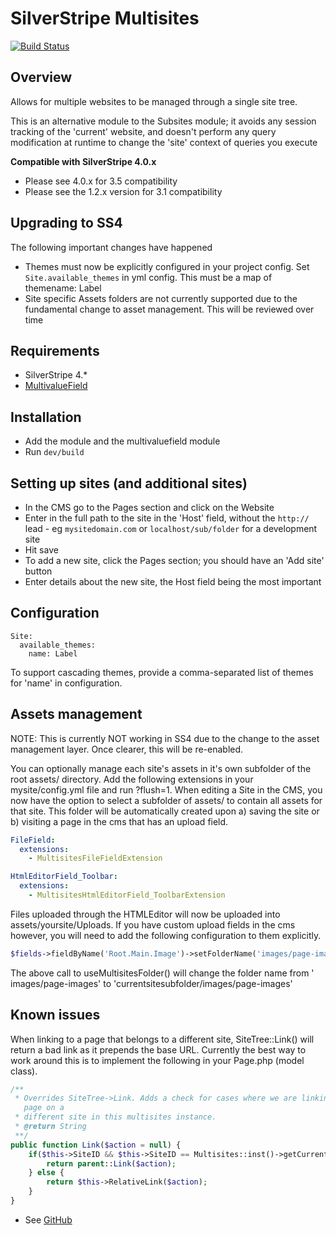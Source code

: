 # SilverStripe Multisites

[![Build Status](https://travis-ci.org/symbiote/silverstripe-multisites.svg?branch=master)](https://travis-ci.org/symbiote/silverstripe-multisites)

## Overview

Allows for multiple websites to be managed through a single site tree.

This is an alternative module to the Subsites module; it avoids any session
tracking of the 'current' website, and doesn't perform any query modification
at runtime to change the 'site' context of queries you execute

**Compatible with SilverStripe 4.0.x**

* Please see 4.0.x for 3.5 compatibility
* Please see the 1.2.x version for 3.1 compatibility

## Upgrading to SS4

The following important changes have happened

* Themes must now be explicitly configured in your project config. Set
  `Site.available_themes` in yml config. This must be a map of themename: Label
* Site specific Assets folders are not currently supported due to the
  fundamental change to asset management. This will be reviewed over time


## Requirements

* SilverStripe 4.*
* [MultivalueField](https://github.com/nyeholt/silverstripe-multivaluefield)

## Installation

* Add the module and the multivaluefield module
* Run `dev/build`

## Setting up sites (and additional sites)

* In the CMS go to the Pages section and click on the Website
* Enter in the full path to the site in the 'Host' field, without the `http://`
  lead - eg `mysitedomain.com` or `localhost/sub/folder` for a development site
* Hit save
* To add a new site, click the Pages section; you should have an 'Add site'
  button
* Enter details about the new site, the Host field being the most important

## Configuration

```
Site:
  available_themes:
    name: Label
```

To support cascading themes, provide a comma-separated list of themes for 'name' in
configuration.

## Assets management

NOTE: This is currently NOT working in SS4 due to the change to the asset
management layer. Once clearer, this will be re-enabled.

You can optionally manage each site's assets in it's own subfolder of the
root assets/ directory. Add the following extensions in your mysite/config.yml
file and run ?flush=1. When editing a Site in the CMS, you now have the option
to select a subfolder of assets/ to contain all assets for that site. This
folder will be automatically created upon a) saving the site or b) visiting a
page in the cms that has an upload field.


```yml
FileField:
  extensions:
    - MultisitesFileFieldExtension

HtmlEditorField_Toolbar:
  extensions:
    - MultisitesHtmlEditorField_ToolbarExtension
```

Files uploaded through the HTMLEditor will now be uploaded into
assets/yoursite/Uploads. If you have custom upload fields in the cms
however, you will need to add the following configuration to them explicitly.

```php
$fields->fieldByName('Root.Main.Image')->setFolderName('images/page-images')->useMultisitesFolder();
```

The above call to useMultisitesFolder() will change the folder name from '
images/page-images' to 'currentsitesubfolder/images/page-images'

## Known issues

When linking to a page that belongs to a different site, SiteTree::Link() will
return a bad link as it prepends the base URL. Currently the best way to work
around this is to implement the following in your Page.php (model class).

```php
/**
 * Overrides SiteTree->Link. Adds a check for cases where we are linking to a
   page on a
 * different site in this multisites instance.
 * @return String
 **/
public function Link($action = null) {
	if($this->SiteID && $this->SiteID == Multisites::inst()->getCurrentSiteId()) {
		return parent::Link($action);
	} else {
		return $this->RelativeLink($action);
	}
}

```

* See [GitHub](https://github.com/symbiote/silverstripe-multisites/issues?state=open)
